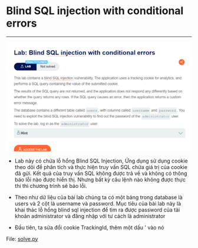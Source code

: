 # Blind SQL injection with conditional errors
***
![alt text](image.png)

+ Lab này có chứa lỗ hổng Blind SQL Injection, Ứng dụng sử dụng cookie theo dõi để phân tích và thực hiện truy vấn SQL chứa giá trị của cookie đã gửi. Kết quả của truy vấn SQL không được trả về và không có thông báo lỗi nào được hiển thị. Nhưng bất kỳ câu lệnh nào không được thực thi thì chương trình sẽ báo lỗi.

+ Theo như dữ liệu của bài lab chúng ta có một bảng trong database là users và 2 cột là username và password. Mục tiêu của bài lab này là khai thác lỗ hổng blind sql injection để tìm ra được password của tài khoản administrator và đăng nhập với tư cách là administrator

+ Đầu tiên, ta sửa đổi cookie TrackingId, thêm một dấu ' vào nó
  
File: [solve.py](./solve.py)